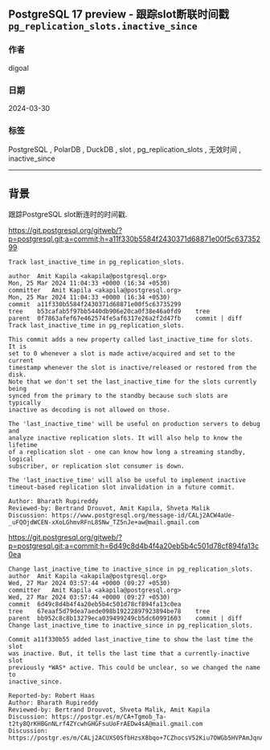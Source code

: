 ## PostgreSQL 17 preview - 跟踪slot断联时间戳`pg_replication_slots.inactive_since`   
                                                                                              
### 作者                                                                                              
digoal                                                                                              
                                                                                              
### 日期                                                                                              
2024-03-30                                                                                    
                                                                                              
### 标签                                                                                              
PostgreSQL , PolarDB , DuckDB , slot , pg_replication_slots , 无效时间 , inactive_since                         
                                                                                              
----                                                                                              
                                                                                              
## 背景     
跟踪PostgreSQL slot断连时的时间戳.    
  
https://git.postgresql.org/gitweb/?p=postgresql.git;a=commit;h=a11f330b5584f2430371d68871e00f5c63735299  
```  
Track last_inactive_time in pg_replication_slots.  
  
author	Amit Kapila <akapila@postgresql.org>	  
Mon, 25 Mar 2024 11:04:33 +0000 (16:34 +0530)  
committer	Amit Kapila <akapila@postgresql.org>	  
Mon, 25 Mar 2024 11:04:33 +0000 (16:34 +0530)  
commit	a11f330b5584f2430371d68871e00f5c63735299  
tree	b53cafab5f97bb5440db906e20ca0f38e46a0fd9	tree  
parent	0f7863afef67e462574fe5af6317e26a2f2d47fb	commit | diff  
Track last_inactive_time in pg_replication_slots.  
  
This commit adds a new property called last_inactive_time for slots. It is  
set to 0 whenever a slot is made active/acquired and set to the current  
timestamp whenever the slot is inactive/released or restored from the disk.  
Note that we don't set the last_inactive_time for the slots currently being  
synced from the primary to the standby because such slots are typically  
inactive as decoding is not allowed on those.  
  
The 'last_inactive_time' will be useful on production servers to debug and  
analyze inactive replication slots. It will also help to know the lifetime  
of a replication slot - one can know how long a streaming standby, logical  
subscriber, or replication slot consumer is down.  
  
The 'last_inactive_time' will also be useful to implement inactive  
timeout-based replication slot invalidation in a future commit.  
  
Author: Bharath Rupireddy  
Reviewed-by: Bertrand Drouvot, Amit Kapila, Shveta Malik  
Discussion: https://www.postgresql.org/message-id/CALj2ACW4aUe-_uFQOjdWCEN-xXoLGhmvRFnL8SNw_TZ5nJe+aw@mail.gmail.com  
```  
  
https://git.postgresql.org/gitweb/?p=postgresql.git;a=commit;h=6d49c8d4b4f4a20eb5b4c501d78cf894fa13c0ea  
```  
Change last_inactive_time to inactive_since in pg_replication_slots.  
author	Amit Kapila <akapila@postgresql.org>	  
Wed, 27 Mar 2024 03:57:44 +0000 (09:27 +0530)  
committer	Amit Kapila <akapila@postgresql.org>	  
Wed, 27 Mar 2024 03:57:44 +0000 (09:27 +0530)  
commit	6d49c8d4b4f4a20eb5b4c501d78cf894fa13c0ea  
tree	67eaaf5d79dea7aede098b19222897923894be78	tree  
parent	bb952c8c8b13279eca039499249cb5dc60991603	commit | diff  
Change last_inactive_time to inactive_since in pg_replication_slots.  
  
Commit a11f330b55 added last_inactive_time to show the last time the slot  
was inactive. But, it tells the last time that a currently-inactive slot  
previously *WAS* active. This could be unclear, so we changed the name to  
inactive_since.  
  
Reported-by: Robert Haas  
Author: Bharath Rupireddy  
Reviewed-by: Bertrand Drouvot, Shveta Malik, Amit Kapila  
Discussion: https://postgr.es/m/CA+Tgmob_Ta-t2ty8QrKHBGnNLrf4ZYcwhGHGFsuUoFrAEDw4sA@mail.gmail.com  
Discussion: https://postgr.es/m/CALj2ACUXS0SfbHzsX8bqo+7CZhocsV52Kiu7OWGb5HVPAmJqnA@mail.gmail.com  
```   
    
